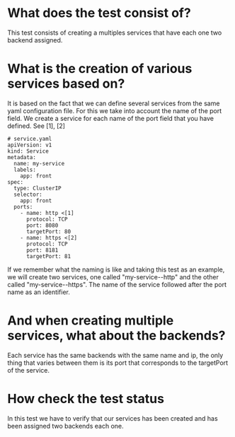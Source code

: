 # What does the test consist of?

This test consists of creating a multiples services that have each one two backend assigned. 

# What is the creation of various services based on?

It is based on the fact that we can define several services from the same yaml configuration file.
For this we take into account the name of the port field. We create a service for each name of the port field that you have defined. See [1], [2]

> 
	# service.yaml
	apiVersion: v1
	kind: Service
	metadata:
	  name: my-service
	  labels:
	    app: front
	spec:
	  type: ClusterIP
	  selector:
	    app: front
	  ports:
        - name: http <[1]
          protocol: TCP
          port: 8080
          targetPort: 80
        - name: https <[2]
          protocol: TCP
          port: 8181
          targetPort: 81

If we remember what the naming is like and taking this test as an example, we will create two services, one called "my-service--http" and the other called "my-service--https". 
The name of the service followed after the port name as an identifier.

# And when creating multiple services, what about the backends?

Each service has the same backends with the same name and ip, the only thing that varies between them is its port that corresponds to the targetPort of the service.

# How check the test status

In this test we have to verify that our services has been created and has been assigned two backends each one.
